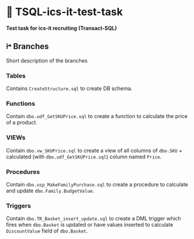 # 📄 TSQL-ics-it-test-task 
**Test task for ics-it recruiting (Transact-SQL)**

## ꔵ Branches
Short description of the branches

### Tables
Contains `CreateStructure.sql` to create DB schema.

### Functions
Contain `dbo.udf_GetSKUPrice.sql` to create a function to calculate the price of a product.

### VIEWs
Contain `dbo.vw_SKUPrice.sql` to create a view of all columns of `dbo.SKU` + calculated (with `dbo.udf_GetSKUPrice.sql`) column named `Price`.

### Procedures
Contain `dbo.usp_MakeFamilyPurchase.sql` to create a procedure to calculate and update `dbo.Family.BudgetValue`.

### Triggers
Contain `dbo.TR_Basket_insert_update.sql` to create a DML trigger which fires when `dbo.Basket` is updated or have values inserted to calculate `DiscountValue` field of `dbo.Basket`.
